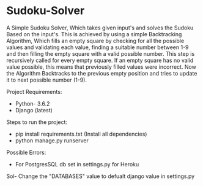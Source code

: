 # Sudoku-Solver

A Simple Sudoku Solver, Which takes given input's and solves the Sudoku Based 
on the input's. This is achieved by using a simple Backtracking Algorithm, Which
fills an empty square by checking for all the possible values and validating each value,
finding a suitable number between 1-9 and then filling the empty square with a valid possible number.
This step is recursively called for every empty square. If an empty square has no valid value possible,
this means that previously filled values were incorrect. Now the Algorithm Backtracks to the previous empty
position and tries to update it to next possible number (1-9).


Project Requirements:
* Python- 3.6.2
* Django (latest)

Steps to run the project:
* pip install requirements.txt (Install all dependencies)
* python manage.py runserver

Possible Errors:
* For PostgresSQL db set in settings.py for Heroku

 Sol- Change the "DATABASES" value to defualt django value in settings.py

